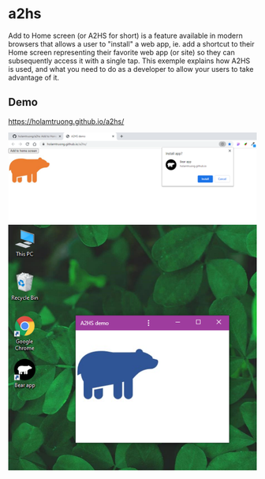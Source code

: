 # a2hs
Add to Home screen (or A2HS for short) is a feature available in modern browsers that allows a user to "install" a web app, ie. add a shortcut to their Home screen representing their favorite web app (or site) so they can subsequently access it with a single tap. This exemple explains how A2HS is used, and what you need to do as a developer to allow your users to take advantage of it.

## Demo
  https://holamtruong.github.io/a2hs/

![](https://github.com/holamtruong/a2hs/blob/master/icon/Untitled.png?raw=true)
![](https://github.com/holamtruong/a2hs/blob/master/icon/capture.PNG?raw=true)
